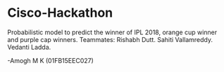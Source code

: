 # Cisco-Hackathon
Probabilistic model to predict the winner of IPL 2018, orange cup winner and purple cap winners.
Teammates:
Rishabh Dutt.
Sahiti Vallamreddy.
Vedanti Ladda.

-Amogh M K (01FB15EEC027)
